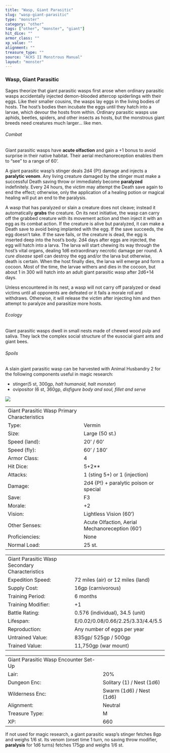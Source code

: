 ```yaml
---
title: "Wasp, Giant Parasitic"
slug: "wasp-giant-parasitic"
type: "monster"
category: "other"
tags: ["other", "monster", "giant"]
hit_dice: ""
armor_class: ""
xp_value: ""
alignment: ""
treasure_type: ""
source: "ACKS II Monstrous Manual"
layout: "monster"
---
```


### Wasp, Giant Parasitic

Sages theorize that giant parasitic wasps first arose when ordinary parasitic wasps accidentally
injected demon-blooded attercop spiderlings with their eggs. Like their smaller cousins, the wasps
lay eggs in the living bodies of hosts. The host’s bodies then incubate the eggs until they hatch
into a larvae, which devour the hosts from within. Ordinary parasitic wasps use aphids, beetles,
spiders, and other insects as hosts, but the monstrous giant breeds need creatures much larger… like
men.

###### Combat

Giant parasitic wasps have **acute olfaction** and gain a +1 bonus to avoid surprise in their
native habitat. Their aerial mechanoreception enables them to “see” to a range of 60’.

A giant parasitic wasp’s stinger deals 2d4 {P!} damage and injects a **paralytic venom**. Any
living creature damaged by the stinger must make a successful Death saving throw or immediately
become **paralyzed** indefinitely. Every 24 hours, the victim may attempt the Death save again to
end the effect; otherwise, only the application of a healing potion or magical healing will put an
end to the paralysis.

A wasp that has paralyzed or slain a creature does not cleave; instead it automatically **grabs**
the creature. On its next initiative, the wasp can carry off the grabbed creature with its movement
action and then inject it with an egg as its combat action. If the creature is alive but paralyzed,
it can make a Death save to avoid being implanted with the egg. If the save succeeds, the egg
doesn’t take. If the save fails, or the creature is dead, the egg is inserted deep into the host’s
body. 2d4 days after eggs are injected, the egg will hatch into a larva. The larva will start
chewing its way through the host’s vital organs, dealing 1d6 extraordinary necrotic damage per
round. A *cure disease* spell can destroy the egg and/or the larva but otherwise, death is certain.
When the host finally dies, the larva will emerge and form a cocoon. Most of the time, the larvae
withers and dies in the cocoon, but about 1 in 300 will hatch into an adult giant parasitic wasp
after 2d6+14 days.

Unless encountered in its nest, a wasp will not carry off paralyzed or dead victims until all
opponents are defeated or it fails a morale roll and withdraws. Otherwise, it will release the
victim after injecting him and then attempt to paralyze and parasitize more hosts.

###### Ecology

Giant parasitic wasps dwell in small nests made of chewed wood pulp and saliva. They lack the
complex social structure of the eusocial giant ants and giant bees.

###### Spoils

A slain giant parasitic wasp can be harvested with Animal Husbandry 2 for the following components
useful in magic research:

* stinger(5 st, 300gp, *halt humanoid, halt monster*)
* ovipositor (6 st, 360gp, *disfigure body and soul, fillet and serve*

![](data:image/png;base64...)

|  |  |
| --- | --- |
| Giant Parasitic Wasp Primary Characteristics | |
| Type: | Vermin |
| Size: | Large (50 st.) |
| Speed (land): | 20’ / 60’ |
| Speed (fly): | 60’ / 180’ |
| Armor Class: | 4 |
| Hit Dice: | 5+2\*\* |
| Attacks: | 1 (sting 5+) or 1 (injection) |
| Damage: | 2d4 {P!} + paralytic poison or  special |
| Save: | F3 |
| Morale: | +2 |
| Vision: | Lightless Vision (60’) |
| Other Senses: | Acute Olfaction, Aerial Mechanoreception (60’) |
| Proficiencies: | None |
| Normal Load: | 25 st. |

|  |  |
| --- | --- |
| Giant Parasitic Wasp Secondary Characteristics | |
| Expedition Speed: | 72 miles (air) or 12 miles (land) |
| Supply Cost: | 16gp (carnivorous) |
| Training Period: | 6 months |
| Training Modifier: | +1 |
| Battle Rating: | 0.576 (individual), 34.5 (unit) |
| Lifespan: | E/0.02/0.08/0.66/2.25/3.33/4.4/5.5 |
| Reproduction: | Any number of eggs per year |
| Untrained Value: | 835gp/ 525gp / 500gp |
| Trained Value: | 11,750gp (war mount) |

|  |  |
| --- | --- |
| Giant Parasitic Wasp Encounter Set-Up | |
| Lair: | 20% |
| Dungeon Enc: | Solitary (1) / Nest (1d6) |
| Wilderness Enc: | Swarm (1d6) / Nest (1d6) |
| Alignment: | Neutral |
| Treasure Type: | M |
| XP: | 660 |

If not used for magic research, a giant parasitic wasp’s stinger fetches 8gp and weighs 1/6 st. Its
venom (onset time 1 turn, no saving throw modifier, **paralysis** for 1d6 turns) fetches 175gp and
weighs 1/6 st.
